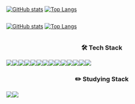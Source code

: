 <div align="center" style="display:flex">
  
[![GitHub stats](https://github-readme-stats.vercel.app/api?username=chayoung-choi&show_icons=true&count_private=true)](https://github.com/anuraghazra/github-readme-stats)
[![Top Langs](https://github-readme-stats.vercel.app/api/top-langs/?username=chayoung-choi&layout=compact)](https://github.com/anuraghazra/github-readme-stats)
</div>

<div align="center" style="display:flex">
  
[![GitHub stats](https://vercel-rmbv7ki3u-chayoung-choi.vercel.app/api?username=chayoung-choi&show_icons=true&count_private=true)](https://github.com/anuraghazra/github-readme-stats)
[![Top Langs](https://vercel-rmbv7ki3u-chayoung-choi.vercel.app/api/top-langs/?username=chayoung-choi&layout=compact)](https://github.com/anuraghazra/github-readme-stats)
</div>


<h3 align="center">🛠 Tech Stack</h2>
<div align="center" style="display:flex">
<img src="https://img.shields.io/badge/Java-007396?style=flat-square&logo=OpenJDK&logoColor=white"/>
<img src="https://img.shields.io/badge/Spring-6DB33F?style=flat-square&logo=Spring&logoColor=white"/>
<img src="https://img.shields.io/badge/SpringBoot-6DB33F?style=flat-square&logo=Springboot&logoColor=white"/>
<img src="https://img.shields.io/badge/Redis-DC382D?style=flat-square&logo=Redis&logoColor=white"/>
<img src="https://img.shields.io/badge/oracle-F80000?style=flat-square&logo=Oracle&logoColor=white"/>
<img src="https://img.shields.io/badge/Mysql-E6B91E?style=flat-square&logo=MySql&logoColor=white"/>
<img src="https://img.shields.io/badge/Node.js-339933?style=flat-square&logo=Node.js&logoColor=white"/>
  <br>
<img src="https://img.shields.io/badge/Docker-2496ED?style=flat-square&logo=Docker&logoColor=white"/>
  <img src="https://img.shields.io/badge/AWS_Lambda-FF9900?style=flat-square&logo=AwsLambda&logoColor=white"/>
  <img src="https://img.shields.io/badge/Firebase-FFCA28?style=flat-square&logo=Firebase&logoColor=white"/>
  
  <br>
<img src="https://img.shields.io/badge/Javascript-ffb13b?style=flat-square&logo=javascript&logoColor=white"/>
<img src="https://img.shields.io/badge/css-1572B6?style=flat-square&logo=css3&logoColor=white"/>
<img src="https://img.shields.io/badge/html-E34F26?style=flat-square&logo=html5&logoColor=white"/>
<img src="https://img.shields.io/badge/React-61DAFB?style=flat-square&logo=React&logoColor=white"/>
</div>
  
<h3 align="center">✏️ Studying Stack</h2>

<div align="center" style="display:flex">
<img src="https://img.shields.io/badge/kotlin-7F52FF?style=flat-square&logo=kotlin&logoColor=white"/>
<img src="https://img.shields.io/badge/Apache Kafka-231F20?style=flat-square&logo=Apache Kafka&logoColor=white"/>
</div>

